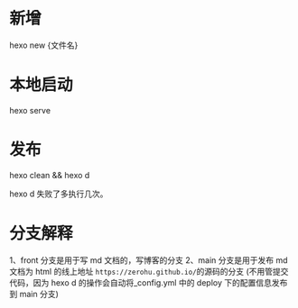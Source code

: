 # 新增

hexo new {文件名}

# 本地启动

hexo serve

# 发布

hexo clean && hexo d

hexo d 失败了多执行几次。

# 分支解释

1、front 分支是用于写 md 文档的，写博客的分支
2、main 分支是用于发布 md 文档为 html 的线上地址 `https://zerohu.github.io/`的源码的分支 (不用管提交代码，因为 hexo d 的操作会自动将\_config.yml 中的 deploy 下的配置信息发布到 main 分支)

